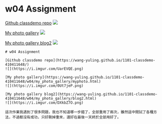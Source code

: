 # w04 Assignment

[Github classdemo repo](https://wang-yuling.github.io/1101-classdemo-410411648/)
![](https://i.imgur.com/UarEVQE.png)

[My photo gallery](https://wang-yuling.github.io/1101-classdemo-410411648/w04/my_photo_gallery/myphoto.html)
![](https://i.imgur.com/0Ut7jeP.png)

[My photo gallery blog2](https://wang-yuling.github.io/1101-classdemo-410411648/w04/my_photo_gallery/blog2.html)
![](https://i.imgur.com/DXkbZ7O.png)

```
# w04 Assignment

[Github classdemo repo](https://wang-yuling.github.io/1101-classdemo-410411648/)
![](https://i.imgur.com/UarEVQE.png)

[My photo gallery](https://wang-yuling.github.io/1101-classdemo-410411648/w04/my_photo_gallery/myphoto.html)
![](https://i.imgur.com/0Ut7jeP.png)

[My photo gallery blog2](https://wang-yuling.github.io/1101-classdemo-410411648/w04/my_photo_gallery/blog2.html)
![](https://i.imgur.com/DXkbZ7O.png)
```

```
這次作業我遇到了很多問題，我也不知道哪一步錯了，全部重用了兩次，雖然這中間試了各種方法，不過都沒有成功，只好刪掉重來，還好在最後一天終於全部用好了。
```
